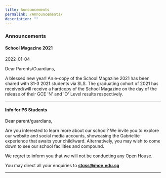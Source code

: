 ```yaml
---
title: Announcements
permalink: /Announcements/
description: ""
---
```

### Announcements

#### School Magazine 2021

2022-01-04

Dear Parents/Guardians,

A blessed new year! An e-copy of the School Magazine 2021 has been shared with S1-3 2021 students via SLS. The graduating cohort of 2021 has received/will receive a hardcopy of the School Magazine on the day of the release of their GCE 'N' and 'O' Level results respectively.

* * *

#### Info for P6 Students

Dear parent/guardians,

Are you interested to learn more about our school? We invite you to explore our website and social media accounts, showcasing the Gabrielite experience that awaits your child/ward. Alternatively, you may wish to come down to see our school facilities and compound. 


We regret to inform you that we will not be conducting any Open House. 

  
You may direct all your enquiries to [**stgss@moe.edu.sg**](mailto:stgss@moe.edu.sg)

***